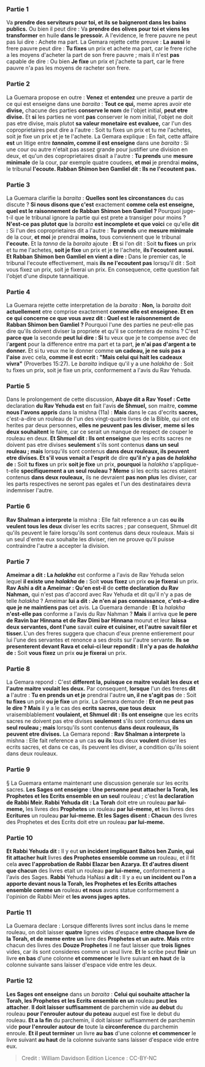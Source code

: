 
### Partie 1
Va <b>prendre des serviteurs pour toi, et ils se baigneront dans les bains publics.</b> Ou bien il peut dire : Va <b>prendre des olives pour toi et viens les transformer</b> en huile <b>dans le pressoir.</b> A l'evidence, le frere pauvre ne peut pas lui dire : Achete ma part. La Gemara rejette cette preuve : <b>La aussi</b> le frere pauvre peut dire : <b>Tu fixes</b> un prix et achete ma part, car le frere riche a les moyens d'acheter la part de son frere pauvre ; mais il n'est <b>pas</b> capable de dire : Ou bien <b>Je fixe</b> un prix et j'achete ta part, car le frere pauvre n'a pas les moyens de racheter son frere.

### Partie 2
La Guemara propose en outre : <b>Venez</b> et <b>entendez</b> une preuve a partir de ce qui est enseigne dans une <i>baraita</i> : <b>Tout ce qui,</b> meme apres avoir ete <b>divise,</b> chacune des parties <b>conserve le nom</b> de l'objet initial, <b>peut etre divise.</b> Et <b>si</b> les parties ne vont <b>pas</b> conserver le nom initial, l'objet ne doit pas etre divise, mais plutot <b>sa valeur monetaire</b> <b>est evaluee,</b> car l'un des coproprietaires peut dire a l'autre : Soit tu fixes un prix et tu me l'achetes, soit je fixe un prix et je te l'achete. La Gemara explique : En fait, cette affaire <b>est</b> un litige entre <b><i>tannaim</i>, comme il est enseigne</b> dans une <i>baraita</i> : Si une cour ou autre n'etait pas assez grande pour justifier une division en deux, et qu'un des coproprietaires disait a l'autre : <b>Tu prends</b> une <b>mesure minimale</b> de la cour, par exemple quatre coudees, <b>et moi</b> je prendrai <b>moins,</b> le tribunal <b>l'ecoute. Rabban Shimon ben Gamliel dit : Ils ne l'ecoutent pas.</b>

### Partie 3
La Guemara clarifie la <i>baraita</i> : <b>Quelles sont les circonstances</b> du cas discute ? <b>Si nous disons que c'est</b> exactement <b>comme cela est enseigne, quel est le raisonnement de Rabban Shimon ben Gamliel ? </b> Pourquoi juge-t-il que le tribunal ignore la partie qui est prete a transiger pour moins ? <b>N'est-ce pas plutot que</b> la <i>baraita</i> <b>est incomplete et que voici</b> ce qu'elle <b>dit :</b> Si l'un des coproprietaires dit a l'autre : <b>Tu prends</b> une <b>mesure minimale</b> de la cour, <b>et moi</b> je prendrai <b>moins,</b> tous conviennent que le tribunal <b>l'ecoute.</b> Et la <i>tanna</i> de la <i>baraita</i> ajoute : <b>Et</b> si l'on dit : Soit <b>tu fixes</b> un prix et tu me l'achetes, <b>soit je fixe</b> un prix et je te l'achete, <b>ils l'ecoutent aussi. Et Rabban Shimon ben Gamliel en vient a dire :</b> Dans le premier cas, le tribunal l'ecoute effectivement, mais <b>ils ne l'ecoutent pas</b> lorsqu'il dit : Soit vous fixez un prix, soit je fixerai un prix. En consequence, cette question fait l'objet d'une dispute tannaitique.

### Partie 4
La Guemara rejette cette interpretation de la <i>baraita</i> : <b>Non,</b> la <i>baraita</i> doit <b>actuellement</b> etre comprise exactement <b>comme elle est enseignee. Et en ce qui concerne ce que vous avez dit : Quel est le raisonnement de Rabban Shimon ben Gamliel ? </b> Pourquoi l'une des parties ne peut-elle pas dire qu'ils doivent diviser la propriete et qu'il se contentera de moins ? C'est <b>parce que</b> la seconde <b>peut lui dire : Si</b> tu veux que je te compense avec de l'<b>argent</b> pour la difference entre ma part et ta part, <b>je n'ai pas d'argent a te donner.</b> Et si tu veux me le donner comme <b>un cadeau, je ne suis pas a l'aise</b> avec cela, <b>comme il est ecrit : "Mais celui qui hait les cadeaux vivra"</b> (Proverbes 15:27). Le <i>baraita</i> indique qu'il y a une <i>halakha</i> de : Soit tu fixes un prix, soit je fixe un prix, conformement a l'avis du Rav Yehuda.

### Partie 5
Dans le prolongement de cette discussion, <b>Abaye dit a Rav Yosef : Cette</b> declaration <b>du Rav Yehuda est</b> en fait l'avis <b>de Shmuel,</b> son maitre, <b>comme nous l'avons appris</b> dans la mishna (11a) : <b>Mais</b> dans le cas d'ecrits <b>sacres,</b> c'est-a-dire un rouleau de l'un des vingt-quatre livres de la Bible, qui ont ete herites par deux personnes, <b>elles ne peuvent pas les diviser</b>, <b>meme si les deux souhaitent</b> le faire, car ce serait un manque de respect de couper le rouleau en deux. <b>Et Shmuel dit : Ils ont enseigne</b> que les ecrits sacres ne doivent pas etre divises <b>seulement</b> s'ils sont contenus <b>dans un seul rouleau ; mais</b> lorsqu'ils sont contenus <b>dans deux rouleaux, ils peuvent etre divises. Et s'il vous venait a l'esprit</b> de dire <b>qu'il n'y a pas de <i>halakha</i> de :</b> Soit <b>tu fixes</b> un prix <b>soit je fixe</b> un prix, <b>pourquoi</b> la <i>halakha</i> s'applique-t-elle <b>specifiquement a un seul rouleau ? Meme</b> si les ecrits sacres etaient contenus <b>dans deux rouleaux,</b> ils ne devraient <b>pas non plus</b> les diviser, car les parts respectives ne seront pas egales et l'un des destinataires devra indemniser l'autre.

### Partie 6
<b>Rav Shalman a interprete</b> la mishna : Elle fait reference a un cas <b>ou ils veulent tous les deux</b> diviser les ecrits sacres ; par consequent, Shmuel dit qu'ils peuvent le faire lorsqu'ils sont contenus dans deux rouleaux. Mais si un seul d'entre eux souhaite les diviser, rien ne prouve qu'il puisse contraindre l'autre a accepter la division.

### Partie 7
<b>Ameimar a dit : La <i>halakha</i></b> est conforme a l'avis de Rav Yehuda selon lequel <b>il existe une <i>halakha</i> de :</b> Soit <b>vous fixez</b> un prix <b>ou je fixerai</b> un prix. <b>Rav Ashi a dit a Ameimar : Qu'en est-il</b> de <b>cette declaration</b> <b>du Rav Nahman,</b> qui n'est pas d'accord avec Rav Yehuda et dit qu'il n'y a pas de telle <i>halakha</i> ? Ameimar <b>lui a dit : Je n'en ai pas connaissance</b>, <b>c'est-a-dire que je ne maintiens pas</b> cet avis. La Guemara demande : <b>Et</b> la <i>halakha</i> <b>n'est-elle pas</b> conforme a l'avis du Rav Nahman ? <b>Mais</b> il arriva que <b>le pere de Ravin bar Hinnana et de Rav Dimi bar Hinnana</b> mourut et leur <b>laissa deux servantes, dont l'une</b> savait <b>cuire et cuisiner, et l'autre</b> <b>savait filer et tisser. </b> L'un des freres suggera que chacun d'eux prenne entierement pour lui l'une des servantes et renonce a ses droits sur l'autre servante. <b>Ils se presenterent devant Rava et celui-ci leur repondit : Il n'y a pas de <i>halakha</i> de :</b> Soit <b>vous fixez</b> un prix <b>ou je fixerai</b> un prix.

### Partie 8
La Gemara repond : C'est <b>different la, puisque ce maitre voulait les deux et l'autre maitre voulait les deux.</b> Par consequent, <b>lorsque</b> l'un des freres <b>dit a</b> l'autre : <b>Tu en prends un et je</b> prendrai l'autre <b>un, il ne s'agit pas</b> de : Soit <b>tu fixes</b> un prix <b>ou je fixe</b> un prix. La Gemara demande : <b>Et on ne peut pas le dire ? Mais</b> il y a le cas des <b>ecrits sacres, que tous deux</b> vraisemblablement <b>voulaient, et Shmuel dit : Ils ont enseigne</b> que les ecrits sacres ne doivent pas etre divises <b>seulement</b> s'ils sont contenus <b>dans un seul rouleau ; mais</b> lorsqu'ils sont contenus <b>dans deux rouleaux, ils peuvent etre divises.</b> La Gemara repond : <b>Rav Shalman a interprete</b> la mishna : Elle fait reference a un cas <b>ou ils</b> tous deux <b>voulent</b> diviser les ecrits sacres, et dans ce cas, ils peuvent les diviser, a condition qu'ils soient dans deux rouleaux.

### Partie 9
§ La Guemara entame maintenant une discussion generale sur les ecrits sacres. <b>Les Sages ont enseigne : Une personne peut attacher la Torah, les Prophetes et les Ecrits ensemble en un seul</b> rouleau ; c'est <b>la declaration de Rabbi Meir. Rabbi Yehuda dit : La Torah</b> doit etre un rouleau <b>par lui-meme,</b> les livres des <b>Prophetes</b> un rouleau <b>par lui-meme, et</b> les livres des <b>Ecritures</b> un rouleau <b>par lui-meme. Et les Sages disent : Chacun</b> des livres des Prophetes et des Ecrits doit etre un rouleau <b>par lui-meme.</b>

### Partie 10
<b>Et Rabbi Yehuda dit :</b> Il y eut <b>un incident impliquant Baitos ben Zunin, qui fit attacher huit</b> livres <b>des Prophetes ensemble comme un</b> rouleau, et il fit cela <b>avec l'approbation de Rabbi Elazar ben Azarya. Et d'autres disent que chacun</b> des livres etait un rouleau <b>par lui-meme,</b> conformement a l'avis des Sages. <b>Rabbi</b> Yehuda HaNasi <b>a dit :</b> Il y a eu <b>un incident ou l'on a apporte devant nous la Torah, les Prophetes et les Ecrits attaches ensemble comme un</b> rouleau <b>et nous</b> avons statue conformement a l'opinion de Rabbi Meir et <b>les avons juges aptes.</b>

### Partie 11
La Guemara declare : Lorsque differents livres sont inclus dans le meme rouleau, on doit laisser <b>quatre</b> lignes vides d'espace <b>entre chaque livre de la Torah, et de meme entre un</b> livre des <b>Prophetes et un autre. Mais</b> entre chacun des livres des <b>Douze Prophetes</b> il ne faut laisser que <b>trois</b> <b>lignes</b> vides, car ils sont consideres comme un seul livre. <b>Et</b> le scribe peut <b>finir</b> un livre <b>en bas</b> d'une colonne <b>et commencer</b> le livre suivant <b>en haut</b> de la colonne suivante sans laisser d'espace vide entre les deux.

### Partie 12
<b>Les Sages ont enseigne</b> dans un <i>baraita</i> : <b>Celui qui souhaite attacher la Torah, les Prophetes et les Ecrits ensemble en un</b> rouleau <b>peut les attacher</b>. <b>Il doit laisser suffisamment</b> de parchemin vide <b>au debut</b> du rouleau <b>pour l'enrouler autour du poteau</b> auquel est fixe le debut du rouleau. <b>Et a la fin</b> du parchemin, il doit laisser suffisamment de parchemin vide <b>pour l'enrouler autour de</b> toute la <b>circonference</b> du parchemin enroule. <b>Et il peut terminer</b> un livre <b>au bas</b> d'une colonne <b>et commencer</b> le livre suivant <b>au haut</b> de la colonne suivante sans laisser d'espace vide entre eux.

>Credit : William Davidson Edition
>Licence : CC-BY-NC